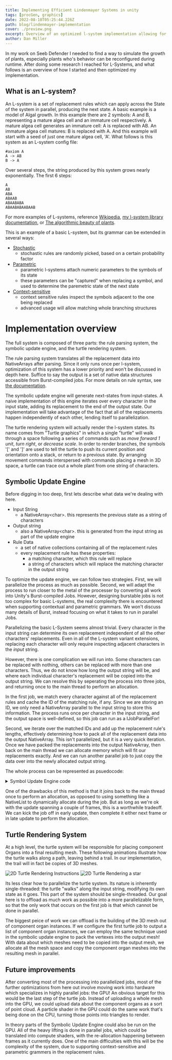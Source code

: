 ```yaml
---
title: Implementing Efficient Lindenmayer Systems in unity
tags: [procGen, graphics]
date: 2022-08-10T05:25:44.226Z
path: blog/lindenmayer-implementation
cover: ./preview.png
excerpt: Overview of an optimized l-system implementation allowing for rapid updates
author: Dan Miller
---
```


In my work on Seeb Defender I needed to find a way to simulate the growth of plants, especially plants who's behavior can be reconfigured during runtime. After doing some research I reached for L-Systems, and what follows is an overview of how I started and then optimized my implementation. 

## What is an L-system?

An L-system is a set of replacement rules which can apply across the State of the system in parallel, producing the next state. A basic example is a model of Algal growth. In this example there are 2 symbols: A and B, representing a mature algea cell and an immature cell respectively. A mature algea cell generates an immature cell: A is replaced with AB. An immature algea cell matures: B is replaced with A. And this example will start with a seed of just one mature algea cell, 'A'. What follows is this system as an L-system config file:
```
#axiom A
A -> AB
B -> A
```

Over several steps, the string produced by this system grows nearly exponentially. The first 6 steps:
```
A
AB
ABA
ABAAB
ABAABABA
ABAABABAABAAB
```

For more examples of L-systems, reference [Wikipedia](https://en.wikipedia.org/wiki/L-system#Examples_of_L-systems), [my l-system library documentation](https://github.com/dsmiller95/LindenmayerPlantSimulation/tree/master/Packages/com.dman.l-system#l-system-language), or [The algorithmic beauty of plants](http://algorithmicbotany.org/papers/abop/abop.pdf). 

This is an example of a basic L-system, but its grammar can be extended in several ways:
- [Stochastic](https://en.wikipedia.org/wiki/L-system#Stochastic_grammars)
  - stochastic rules are randomly picked, based on a certain probability factor
- [Parametric](https://en.wikipedia.org/wiki/L-system#Parametric_grammars)
  - parametric l-systems attach numeric parameters to the symbols of its state
  - these parameters can be "captured" when replacing a symbol, and used to determine the paremetric state of the next state
- [Context-sensitive](https://en.wikipedia.org/wiki/L-system#Context_sensitive_grammars)
  - context sensitive rules inspect the symbols adjacent to the one being replaced
  - advanced usage will allow matching whole branching structures


# Implementation overview

The full system is composed of three parts: the rule parsing system, the symbolic update engine, and the turtle rendering system. 

The rule parsing system translates all the replacement data into NativeArrays after parsing. Since it only runs once per l-system, optimization of this system has a lower priority and won't be discussed in depth here. Suffice to say the output is a set of native data structures accessible from Burst-compiled jobs. For more details on rule syntax, see [the documentation](https://github.com/dsmiller95/LindenmayerPlantSimulation/tree/master/Packages/com.dman.l-system#l-system-language).

The symbolic update engine will generate next-states from input-states. A naive implementation of this engine iterates over every character in the input state, adding its replacement to the end of the output state. Our implementation will take advantage of the fact that all of the replacements happen independently of each other, lending itself to parallelization.

The turtle rendering system will actually render the l-system states. Its name comes from "Turtle graphics" in which a single "turtle" will walk through a space following a series of commands such as <i>move forward 1 unit</i>, <i>turn right</i>, or <i>decrease scale</i>. In order to render branches, the symbols '[' and ']' are used to tell the turtle to push its current position and orientation onto a stack, or return to a previous state. By arranging movement commands interspersed with commands placing a mesh in 3D space, a turtle can trace out a whole plant from one string of characters.

## Symbolic Update Engine

Before digging in too deep, first lets describe what data we're dealing with here.

- Input String
  - a NativeArray&lt;char>. this represents the previous state as a string of characters
- Output string
  - also a NativeArray&lt;char>. this is generated from the input string as part of the update engine
- Rule Data
  - a set of native collections containing all of the replacement rules
  - every replacement rule has these properties:
    - a matching character, which this rule will replace
    - a string of characters which will replace the matching character in the output string

To optimize the update engine, we can follow two strategies. First, we will parallelize the process as much as possible. Second, we will adapt the process to run closer to the metal of the processer by converting all work into Unity's Burst-compiled Jobs. However, designing burstable jobs is not too complex for basic L-systems, the real complexity there is encountered when supporting contextual and parametric grammars. We won't discuss many details of Burst, instead focusing on what it takes to run in parallel Jobs.

Parallelizing the basic L-System seems almost trivial. Every character in the input string can determine its own replacement independent of all the other characters' replacements. Even in all of the L-system variant extensions, replacing each character will only require inspecting adjacent characters in the <i>input</i> string.

However, there is one complication we will run into. Some characters can be replaced with nothing, others can be replaced with more than one characters. Thus, we do not know how long the output string will be, and where each individual character's replacement will be copied into the output string. We can resolve this by seperating the process into three jobs, and returning once to the main thread to perform an allocation.

In the first job, we match every character against all of the replacement rules and cache the ID of the matching rule, if any. Since we are storing an ID, we only need a NativeArray parallel to the input string to store this information. The process runs once per character in the input string, and the output space is well-defined, so this job can run as a IJobParallelFor!

Second, we iterate over the matched IDs and add up the replacement rule's lengths, effectively determining how to pack all of the replacement data into the output NativeArray. This isn't parallelized, but it is a very quick iteration. Once we have packed the replacements into the output NativeArray, then back on the main thread we can allocate memory which will fit our replacements exactly. And we can run another parallel job to just copy the data over into the newly allocated output string.

The whole process can be represented as psuedocode:

<details>
  <summary>Symbol Update Engine code</summary>

```CSharp
struct JaggedIndexing{
  int index;
  int length;
}

struct Replacement{
  JaggedIndexing replacementString;
  int indexInOutput;
  static Replacement ZERO => default(Replacement);
}

class SymbolicUpdateEngine{
  // persistently allocated
  NativeHashMap<char, Replacement> ruleReplacements;
  NtiveArray<char> replacementCharacterData;

  NativeArray<char> StepSystem(NativeArray<char> input){
    var replacementMapping = new NativeArray<Replacement>(input.Length);
    var dep = new EvaluateReplacementsJob{
      input = input,
      ruleReplacements = ruleReplacements,
      stringReplacements = replacementMapping
    }.ScheduleParallel(input.Length);

    dep = new CountReplacementsJob{
      stringReplacements = replacementMapping
    }.Schedule(dep);
    dep.Complete();

    var lastReplacement = replacementMapping[0^];
    var output = new NativeArray<char>(lastReplacement.indexInOutput + lastReplacement.replacementString.length);
    dep = new CopyReplacementJob{
      stringReplacements = replacementMapping,
      replacementCharacterData = replacementCharacterData,
      output = output
    }.Schedule(dep);
    dep = replacementMapping.Dispose(dep);
    dep.Complete();
    return output;
  }
}

struct EvaluateReplacementsJob : IJobParallelFor {
  [ReadOnly]
  public NativeArray<char> input;
  [ReadOnly]
  public NativeHashMap<char, Replacement> ruleReplacements;
  public NativeArray<Replacement> stringReplacements;
  public Execute(int index){
    if(ruleReplacements.TryGetValue(input[index], out var replace)){
      stringReplacements[index] = replace;
    }else {
      stringReplacements[index] = Replacement.ZERO;
    }
  }
}

struct CountReplacementsJob : IJob {
  public NativeArray<Replacement> stringReplacements;
  public Execute(){
    var indexInReplacement = 0;
    for(int i = 0; i < stringReplacements.Length; i++){
      stringReplacements[i].indexInOutput = indexInReplacement;
      indexInReplacement += stringReplacements[i].replacementString.length;
    }
  }
}

struct CopyReplacementJob : IJobParallelFor {
  [ReadOnly]
  public NativeArray<Replacement> stringReplacements;
  [ReadOnly]
  NtiveArray<char> replacementCharacterData;
  [NativeDisableParallelForRestriction]
  public NativeArray<char> output;
  public Execute(int index){
    var replacement = stringReplacements[index];
    for(int i = 0; i < replacement.replacementString.length; i++){
      output[i + replacement.indexInOutput] = replacementCharacterData[i + replacement.replacementString.index];
    }
  }
}
```
</details>

One of the drawbacks of this method is that it joins back to the main thread once to perform an allocation, as opposed to using something like a NativeList to dynamically allocate during the job. But as long as we're ok with the update spanning a couple of frames, this is a worthwhile tradeoff. We can kick the job off in early update, then complete it either next frame or in late update to perform the allocation.

## Turtle Rendering System

At a high level, the turtle system will be responsible for placing component Organs into a final resulting mesh. These following animations illustrate how the turtle walks along a path, leaving behind a trail. In our implementation, the trail will in fact be copies of 3D meshes.

![2D Turtle Rendering Instructions](./turtle-animation.gif)
![2D Turtle Rendering a star](./turtle-animation-star-instructions.gif)


Its less clear how to parallelize the turtle system. Its nature is inherently single-threaded: the turtle "walks" along the input string, modifying its own state as it goes. This part of the system should be single-threaded. Our goal here is to offload as much work as possible into a more parallelizable form, so that the only work that occurs on the first job is that which cannot be done in parallel.

The biggest peice of work we can offload is the building of the 3D mesh out of component organ instances. If we configure the first turtle job to output a list of component organ instances, we can employ the same technique used in the symbolic update engine to pack the vertexes into the output mesh! With data about which meshes need to be copied into the output mesh, we allocate all the mesh space and copy the component organ meshes into the resulting mesh in parallel. 

## Future improvements

After converting most of the processing into parallelized jobs, most of the further optimizations from here out involve moving work into hardware which specializes in highly parallel jobs: the GPU! An obvious target for this would be the last step of the turtle job. Instead of uploading a whole mesh into the GPU, we could upload data about the component organs as a sort of point cloud. A particle shader in the GPU could do the same work that's being done on the CPU, turning those points into triangles to render.

In theory parts of the Symbolic Update Engine could also be run on the GPU. All of the heavy lifting is done in parallel jobs, which could be translated into compute shaders, with the re-allocation happening between frames as it currently does. One of the main difficulties with this will be the complexity of the system, due to supporting context-sensitive and parametric grammers in the replacement rules.